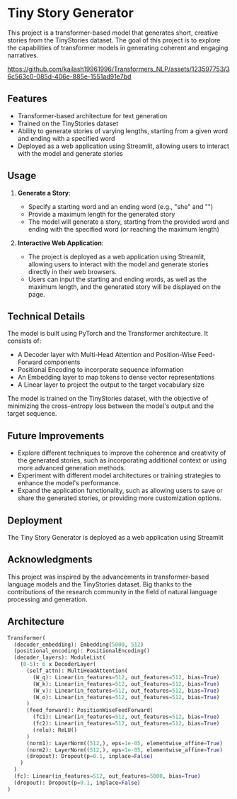 # Tiny Story Generator

This project is a transformer-based model that generates short, creative stories from the TinyStories dataset. The goal of this project is to explore the capabilities of transformer models in generating coherent and engaging narratives.

https://github.com/kailash19961996/Transformers_NLP/assets/123597753/36c563c0-085d-406e-885e-1551ad91e7bd

## Features

   - Transformer-based architecture for text generation
   - Trained on the TinyStories dataset
   - Ability to generate stories of varying lengths, starting from a given word and ending with a specified word
   - Deployed as a web application using Streamlit, allowing users to interact with the model and generate stories

## Usage

1. **Generate a Story**:
   - Specify a starting word and an ending word (e.g., "she" and "</sos>")
   - Provide a maximum length for the generated story
   - The model will generate a story, starting from the provided word and ending with the specified word (or reaching the maximum length)

2. **Interactive Web Application**:
   - The project is deployed as a web application using Streamlit, allowing users to interact with the model and generate stories directly in their web browsers.
   - Users can input the starting and ending words, as well as the maximum length, and the generated story will be displayed on the page.


## Technical Details

   The model is built using PyTorch and the Transformer architecture. It consists of:
   
   - A Decoder layer with Multi-Head Attention and Position-Wise Feed-Forward components
   - Positional Encoding to incorporate sequence information
   - An Embedding layer to map tokens to dense vector representations
   - A Linear layer to project the output to the target vocabulary size
   
   The model is trained on the TinyStories dataset, with the objective of minimizing the cross-entropy loss between the model's output and the target sequence.

## Future Improvements

   - Explore different techniques to improve the coherence and creativity of the generated stories, such as incorporating additional context or using more advanced generation methods.
   - Experiment with different model architectures or training strategies to enhance the model's performance.
   - Expand the application functionality, such as allowing users to save or share the generated stories, or providing more customization options.

## Deployment

   The Tiny Story Generator is deployed as a web application using Streamlit

## Acknowledgments

   This project was inspired by the advancements in transformer-based language models and the TinyStories dataset. 
   Big thanks to the contributions of the research community in the field of natural language processing and generation.

## Architecture
```python
Transformer(
  (decoder_embedding): Embedding(5000, 512)
  (positional_encoding): PositionalEncoding()
  (decoder_layers): ModuleList(
    (0-5): 6 x DecoderLayer(
      (self_attn): MultiHeadAttention(
        (W_q): Linear(in_features=512, out_features=512, bias=True)
        (W_k): Linear(in_features=512, out_features=512, bias=True)
        (W_v): Linear(in_features=512, out_features=512, bias=True)
        (W_o): Linear(in_features=512, out_features=512, bias=True)
      )
      (feed_forward): PositionWiseFeedForward(
        (fc1): Linear(in_features=512, out_features=512, bias=True)
        (fc2): Linear(in_features=512, out_features=512, bias=True)
        (relu): ReLU()
      )
      (norm1): LayerNorm((512,), eps=1e-05, elementwise_affine=True)
      (norm2): LayerNorm((512,), eps=1e-05, elementwise_affine=True)
      (dropout): Dropout(p=0.1, inplace=False)
    )
  )
  (fc): Linear(in_features=512, out_features=5000, bias=True)
  (dropout): Dropout(p=0.1, inplace=False)
)



